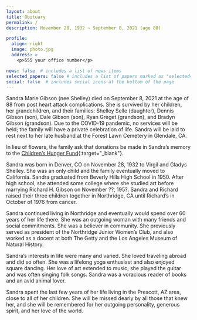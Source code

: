 ```yaml
---
layout: about
title: Obituary
permalink: /
description: November 28, 1932 ~ September 8, 2021 (age 88)

profile:
  align: right
  image: photo.jpg
  address: >
    <p>555 your office number</p>

news: false  # includes a list of news items
selected_papers: false # includes a list of papers marked as "selected={true}"
social: false  # includes social icons at the bottom of the page
---
```


Sandra Marie Gibson (nee Shelley) died on September 8, 2021 at the age of 88 from post heart attack complications.  She is survived by her children, her grandchildren, and their families: Shelley Selle (daughter), Dennis Gibson (son), Dale Gibson (son), Ryan Greget (grandson), and Bradyn Gibson (grandson).  Due to the COVID-19 pandemic, no services will be held; the family will have a private celebration of life.  Sandra will be laid to rest next to her late husband at the Forest Lawn Cemetery in Glendale, CA.

In lieu of flowers, the family ask that donations be made in Sandra’s memory to the [Children’s Hunger Fund](https://childrenshungerfund.org/){:target="\_blank"}.

Sandra was born in Denver, CO on November 28, 1932 to Virgil and Gladys Shelley.  She was an only child and the family eventually moved to California.  Sandra graduated from Beverly Hills High School in 1950.  After high school, she attended some college where she studied art before marrying Richard H. Gibson on November ??, 195?.  Sandra and Richard raised their three children together in Northridge, CA until Richard’s in October of 1976 from cancer.

Sandra continued living in Northridge and eventually would spend over 60 years of her life there.  She was an outgoing woman with many friends and social commitments.  She was a believer in community.  She previously served as president of the Northridge Junior Women’s Club, and also worked as a docent at both The Getty and the Los Angeles Museum of Natural History.

Sandra’s interests in life were many and varied.  She loved traveling abroad and did so often.  She was a lifelong yoga enthusiast and also enjoyed square dancing.  Her love of art extended to music; she played the guitar and was often singing folk songs.  Sandra was a voracious reader of books and an avid animal lover.

Sandra spent the last few years of her life living in the Prescott, AZ area, close to all of her children.  She will be missed dearly by all those that knew her, and she will be remembered for her outgoing personality, generous spirit, and her love of the world.